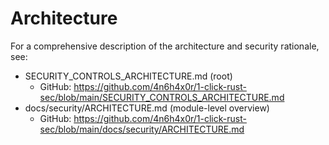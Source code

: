 # Architecture

For a comprehensive description of the architecture and security rationale, see:

- SECURITY_CONTROLS_ARCHITECTURE.md (root)
  - GitHub: https://github.com/4n6h4x0r/1-click-rust-sec/blob/main/SECURITY_CONTROLS_ARCHITECTURE.md
- docs/security/ARCHITECTURE.md (module-level overview)
  - GitHub: https://github.com/4n6h4x0r/1-click-rust-sec/blob/main/docs/security/ARCHITECTURE.md

